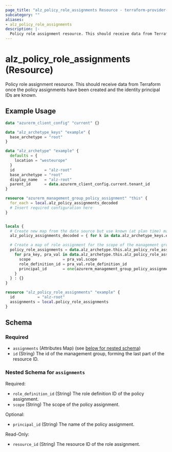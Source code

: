 ```yaml
---
page_title: "alz_policy_role_assignments Resource - terraform-provider-alz"
subcategory: ""
aliases:
- alz_policy_role_assignments
description: |-
  Policy role assignment resource. This should receive data from Terraform once the policy assignments have been created and the identity principal IDs are known.
---
```


# alz_policy_role_assignments (Resource)

Policy role assignment resource. This should receive data from Terraform once the policy assignments have been created and the identity principal IDs are known.

## Example Usage

```terraform
data "azurerm_client_config" "current" {}

data "alz_archetype_keys" "example" {
  base_archetype = "root"
}

data "alz_archetype" "example" {
  defaults = {
    location = "westeurope"
  }
  id             = "alz-root"
  base_archetype = "root"
  display_name   = "alz-root"
  parent_id      = data.azurerm_client_config.current.tenant_id
}

resource "azurerm_management_group_policy_assignment" "this" {
  for_each = local.alz_policy_assignments_decoded
  # Insert required configuration here
}


locals {
  # Create new map from the data source but use known (at plan time) map keys from `alz_archetype_keys`
  alz_policy_assignments_decoded = { for k in data.alz_archetype_keys.example.alz_policy_assignment_keys : k => jsondecode(data.alz_archetype.this.alz_policy_assignments[k]) }

  # Create a map of role assignment for the scope of the management group
  policy_role_assignments = data.alz_archetype.this.alz_policy_role_assignments != null ? {
    for pra_key, pra_val in data.alz_archetype.this.alz_policy_role_assignments : pra_key => {
      scope              = pra_val.scope
      role_definition_id = pra_val.role_definition_id
      principal_id       = one(azurerm_management_group_policy_assignment.example[pra_val.assignment_name].identity).principal_id
    }
  } : {}
}

resource "alz_policy_role_assignments" "example" {
  id          = "alz-root"
  assignments = local.policy_role_assignments
}
```

<!-- schema generated by tfplugindocs -->
## Schema

### Required

- `assignments` (Attributes Map) (see [below for nested schema](#nestedatt--assignments))
- `id` (String) The id of the management group, forming the last part of the resource ID.

<a id="nestedatt--assignments"></a>
### Nested Schema for `assignments`

Required:

- `role_definition_id` (String) The role definition ID of the policy assignment.
- `scope` (String) The scope of the policy assignment.

Optional:

- `principal_id` (String) The name of the policy assignment.

Read-Only:

- `resource_id` (String) The resource ID of the role assignment.
